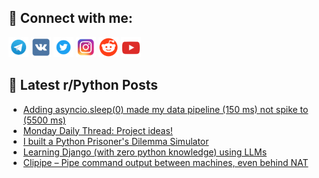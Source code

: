 ## 🔎 Connect with me:
[<img src="https://github.com/bullbesh/bullbesh/blob/main/images/Telegram.png" width="32" height="32" />](https://t.me/bullbesh)
[<img src="https://github.com/bullbesh/bullbesh/blob/main/images/VK.png" width="32" height="32" />](https://vk.com/bullbesh)
[<img src="https://github.com/bullbesh/bullbesh/blob/main/images/Twitter.png" width="32" height="32" />](https://twitter.com/bullbesh1)
[<img src="https://github.com/bullbesh/bullbesh/blob/main/images/Instagram.png" width="32" height="32" />](https://www.instagram.com/bullbesh)
[<img src="https://github.com/bullbesh/bullbesh/blob/main/images/Reddit.png" width="32" height="32" />](https://www.reddit.com/user/bullbesh)
[<img src="https://github.com/bullbesh/bullbesh/blob/main/images/YouTube.png" width="32" height="32" />](https://www.youtube.com/channel/UCtfjRs6uzgq5mfm8S06WTcg)

## 📕 Latest r/Python Posts
<!-- BLOG-POST-LIST:START -->
- [Adding asyncio.sleep&lpar;0&rpar; made my data pipeline &lpar;150 ms&rpar; not spike to &lpar;5500 ms&rpar;](https://www.reddit.com/r/Python/comments/1mzcxyc/adding_asynciosleep0_made_my_data_pipeline_150_ms/)
- [Monday Daily Thread: Project ideas!](https://www.reddit.com/r/Python/comments/1mzbnhm/monday_daily_thread_project_ideas/)
- [I built a Python Prisoner&#39;s Dilemma Simulator](https://www.reddit.com/r/Python/comments/1mzbj8n/i_built_a_python_prisoners_dilemma_simulator/)
- [Learning Django &lpar;with zero python knowledge&rpar; using LLMs](https://www.reddit.com/r/Python/comments/1mzaud9/learning_django_with_zero_python_knowledge_using/)
- [Clipipe – Pipe command output between machines, even behind NAT](https://www.reddit.com/r/Python/comments/1mz83yx/clipipe_pipe_command_output_between_machines_even/)
<!-- BLOG-POST-LIST:END -->
